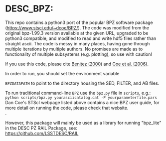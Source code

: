 # DESC_BPZ: 

This repo contains a python3 port of the popular BPZ software package (https://www.stsci.edu/~dcoe/BPZ/).  The code was modified from the original bpz-1.99.3 version available at the given URL, upgraded to be python3 compatible, and modified to read and write hdf5 files rather than straight ascii.  The code is messy in many places, having gone through multiple iterations by multiple authors.  No promises are made as to functionality of multiple subsystems (e.g. plotting), so use with caution!

If you use this code, please cite [Benitez (2000)](https://ui.adsabs.harvard.edu/abs/2000ApJ...536..571B/abstract) and [Coe et al. (2006)](https://ui.adsabs.harvard.edu/abs/2006AJ....132..926C/abstract).

In order to run, you should set the environment variable<br>

`BPZDATAPATH` to point to the directory housing the SED, FILTER, and AB files.
<br>

To run traditional command-line `BPZ` use the `bpz.py` file in `scripts`, e.g.:<br>
`python scripts/bpz.py yourasciicatalog.cat -P yourparameterfile.pars` <br>
Dan Coe's STScI webpage listed above contains a nice BPZ user guide, for more detail on running the code, please check that website.<br>.

However, this package will mainly be used as a library for running "bpz_lite" in the DESC PZ RAIL Package, see:<br>
https://github.com/LSSTDESC/RAIL
